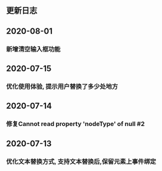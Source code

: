 ## 更新日志

## 2020-08-01
### 新增清空输入框功能

## 2020-07-15
### 优化使用体验, 提示用户替换了多少处地方

## 2020-07-14
### 修复Cannot read property 'nodeType' of null #2

## 2020-07-13
### 优化文本替换方式, 支持文本替换后,保留元素上事件绑定